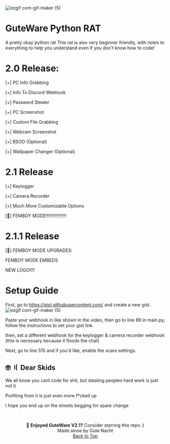 ![ezgif com-gif-maker (5)](https://cdn.discordapp.com/attachments/920469526158639137/1003915338171301898/unknown.png)

# GuteWare Python RAT
A pretty okay python rat
This rat is also very beginner friendly, with notes to everything to help you understand even if you don't know how to code!

#
# 2.0 Release:

[+] PC Info Grabbing

[+] Info To Discord Webhook

[+] Password Stealer

[+] PC Screenshot

[+] Custom File Grabbing

[+] Webcam Screenshot

[+] BSOD (Optional)

[+] Wallpaper Changer (Optional)

#
# 2.1 Release

[+] Keylogger

[+] Camera Recorder

[+] Much More Customizable Options

[🌸] FEMBOY MODE!!!!!!!!!!!!!!!!

#
# 2.1.1 Release

[🌸] FEMBOY MODE UPGRADES:
  
  FEMBOY MODE EMBEDS
  
  NEW LOGO!!!!

# Setup Guide

First, go to https://gist.githubusercontent.com/ and create a new gist.
![ezgif com-gif-maker (5)](https://user-images.githubusercontent.com/93240515/181876930-cace13ac-a5f7-4964-bd3b-82b2230c64a8.gif)

Paste your webhook in like shown in the video, then go to line 89 in main.py, follow the instructions to set your gist link.

then, set a different webhook for the keylogger & camera recorder webhook (this is necessary because it floods the chat)

Next, go to line 515 and if you'd like, enable the scare settings.

## <a id="skids"></a>🤓 〢 Dear Skids

We all know you cant code for shit, but stealing peoples hard work is just not it

Profiting from it is just even more f\*cked up

I hope you end up on the streets begging for spare change

<br>

<p align="center">
🌟 <b>Enjoyed GuteWare V2.1?</b> Consider starring this repo :)
<br>
Made alone by Gute Nacht
<br>
<a href=#top>Back to Top</a></p>
